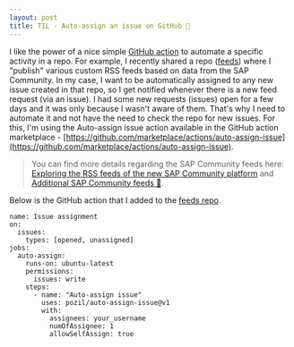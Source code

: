 ```yaml
---
layout: post
title: TIL - Auto-assign an issue on GitHub 🤖
---
```


I like the power of a nice simple [GitHub action](https://docs.github.com/en/actions) to automate a specific activity in a repo. For example, I recently shared a repo ([feeds](https://github.com/ajmaradiaga/feeds/)) where I "publish" various custom RSS feeds based on data from the SAP Community. In my case, I want to be automatically assigned to any new issue created in that repo, so I get notified whenever there is a new feed request (via an issue). I had some new requests (issues) open for a few days and it was only because I wasn't aware of them. That's why I need to automate it and not have the need to check the repo for new issues. For this, I'm using the Auto-assign issue action available in the GitHub action marketplace - [https://github.com/marketplace/actions/auto-assign-issue](https://github.com/marketplace/actions/auto-assign-issue).

> You can find more details regarding the SAP Community feeds here: [Exploring the RSS feeds of the new SAP Community platform](https://ajmaradiaga.com/RSS-feeds-in-SAP-Community/) and [Additional SAP Community feeds 📡](https://ajmaradiaga.com/additional-SAP-Community-feeds/).

Below is the GitHub action that I added to the [feeds repo](https://github.com/ajmaradiaga/feeds/blob/main/.github/workflows/autoassign.yml).
```
name: Issue assignment
on:
  issues:
    types: [opened, unassigned]
jobs:
  auto-assign:
    runs-on: ubuntu-latest
    permissions:
      issues: write
    steps:
      - name: "Auto-assign issue"
        uses: pozil/auto-assign-issue@v1
        with:
          assignees: your_username
          numOfAssignee: 1
          allowSelfAssign: true
```

